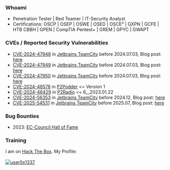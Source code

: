 ### Whoami 
* Penetration Tester | Red Teamer | IT-Security Analyst
* Certifications: OSCP | OSEP | OSWE | OSED | OSCE³ | GXPN | GCFE | HTB CBBH | GPEN | CompTIA Pentest+ | GREM | GPYC | GWAPT 

### CVEs / Reported Security Vulnerabilities
* [CVE-2024-47948](https://nvd.nist.gov/vuln/detail/CVE-2024-47948) in [Jetbrains TeamCity](https://www.jetbrains.com/privacy-security/issues-fixed/) before 2024.07.03, Blog post: [here](https://blog.siegbert-security.de/portfolio/cve-2024-47948/)
* [CVE-2024-47949](https://nvd.nist.gov/vuln/detail/CVE-2024-47949) in [Jetbrains TeamCity](https://www.jetbrains.com/privacy-security/issues-fixed/) before 2024.07.03, Blog post: [here](https://blog.siegbert-security.de/portfolio/cve-2024-47949/)
* [CVE-2024-47950](https://nvd.nist.gov/vuln/detail/CVE-2024-47950) in [Jetbrains TeamCity](https://www.jetbrains.com/privacy-security/issues-fixed/) before 2024.07.03, Blog post: [here](https://blog.siegbert-security.de/portfolio/cve-2024-47950/)
* [CVE-2024-48578](https://www.cve.org/CVERecord?id=CVE-2024-48578) in [P2Podder](https://www.p2tools.de/p2podder/) <= Version 1
* [CVE-2024-48429](https://www.cve.org/CVERecord?id=CVE-2024-48429) in [P2Radio](https://www.p2tools.de/p2radio/) <= 6__2023.01.22
* [CVE-2024-56353](https://nvd.nist.gov/vuln/detail/CVE-2024-56353) in [Jetbrains TeamCity](https://www.jetbrains.com/privacy-security/issues-fixed/) before 2024.12, Blog post: [here](https://blog.siegbert-security.de/portfolio/cve-2024-56353/)
* [CVE-2025-54531](https://nvd.nist.gov/vuln/detail/CVE-2025-54531) in [Jetbrains TeamCity](https://www.jetbrains.com/privacy-security/issues-fixed/) before 2025.07, Blog post: [here](https://blog.siegbert-security.de/portfolio/cve-2025-54531/)
### Bug Bounties 
* 2023: [EC-Council Hall of Fame](https://www.eccouncil.org/bug-bounty/hall-of-fame/)
  
### Training
I am on [Hack The Box](https://www.hackthebox.eu/). My Profile:
<br><br>
[ ![user0x1337](https://www.hackthebox.eu/badge/image/1384778)](https://app.hackthebox.com/profile/1384778)
